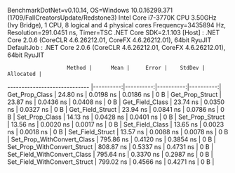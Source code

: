 
BenchmarkDotNet=v0.10.14, OS=Windows 10.0.16299.371 (1709/FallCreatorsUpdate/Redstone3)
Intel Core i7-3770K CPU 3.50GHz (Ivy Bridge), 1 CPU, 8 logical and 4 physical cores
Frequency=3435894 Hz, Resolution=291.0451 ns, Timer=TSC
.NET Core SDK=2.1.103
  [Host]     : .NET Core 2.0.6 (CoreCLR 4.6.26212.01, CoreFX 4.6.26212.01), 64bit RyuJIT
  DefaultJob : .NET Core 2.0.6 (CoreCLR 4.6.26212.01, CoreFX 4.6.26212.01), 64bit RyuJIT


                       Method |      Mean |     Error |    StdDev | Allocated |
----------------------------- |----------:|----------:|----------:|----------:|
               Get_Prop_Class |  24.80 ns | 0.0198 ns | 0.0186 ns |       0 B |
              Get_Prop_Struct |  23.87 ns | 0.0436 ns | 0.0408 ns |       0 B |
              Get_Field_Class |  23.74 ns | 0.0350 ns | 0.0327 ns |       0 B |
             Get_Field_Struct |  23.94 ns | 0.0841 ns | 0.0786 ns |       0 B |
               Set_Prop_Class |  14.13 ns | 0.0428 ns | 0.0401 ns |       0 B |
              Set_Prop_Struct |  13.56 ns | 0.0020 ns | 0.0017 ns |       0 B |
              Set_Field_Class |  13.65 ns | 0.0023 ns | 0.0018 ns |       0 B |
             Set_Field_Struct |  13.57 ns | 0.0088 ns | 0.0078 ns |       0 B |
   Set_Prop_WithConvert_Class | 795.86 ns | 0.4120 ns | 0.3854 ns |       0 B |
  Set_Prop_WithConvert_Struct | 808.87 ns | 0.5337 ns | 0.4731 ns |       0 B |
  Set_Field_WithConvert_Class | 795.64 ns | 0.3370 ns | 0.2987 ns |       0 B |
 Set_Field_WithConvert_Struct | 799.02 ns | 0.4566 ns | 0.4271 ns |       0 B |
